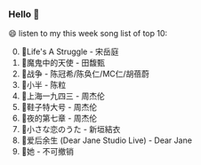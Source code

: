 

### Hello 👋

😄 listen to my this week song list of top 10:

0. 🌈Life's A Struggle - 宋岳庭
1. 🌈魔鬼中的天使 - 田馥甄
2. 🌈战争 - 陈冠希/陈奂仁/MC仁/胡蓓蔚
3. 🌈小半 - 陈粒
4. 🌈上海一九四三 - 周杰伦
5. 🌈鞋子特大号 - 周杰伦
6. 🌈夜的第七章 - 周杰伦
7. 🌈小さな恋のうた - 新垣結衣
8. 🌈爱后余生 (Dear Jane Studio Live) - Dear Jane
9. 🌈她 - 不可撤销

